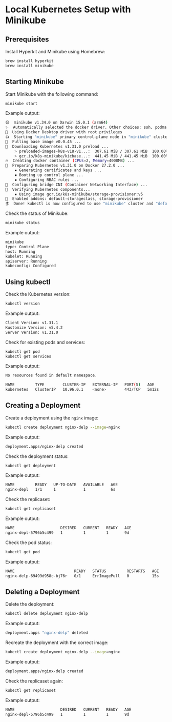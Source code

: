 # Local Kubernetes Setup with Minikube

## Prerequisites

Install Hyperkit and Minikube using Homebrew:

```bash
brew install hyperkit
brew install minikube
```

## Starting Minikube

Start Minikube with the following command:

```bash
minikube start
```

Example output:

```bash
😄  minikube v1.34.0 on Darwin 15.0.1 (arm64)
✨  Automatically selected the docker driver. Other choices: ssh, podman (experimental), vfkit (experimental)
📌  Using Docker Desktop driver with root privileges
👍  Starting "minikube" primary control-plane node in "minikube" cluster
🚜  Pulling base image v0.0.45 ...
💾  Downloading Kubernetes v1.31.0 preload ...
    > preloaded-images-k8s-v18-v1...:  307.61 MiB / 307.61 MiB  100.00% 9.50 Mi
    > gcr.io/k8s-minikube/kicbase...:  441.45 MiB / 441.45 MiB  100.00% 12.26 M
🔥  Creating docker container (CPUs=2, Memory=4000MB) ...
🐳  Preparing Kubernetes v1.31.0 on Docker 27.2.0 ...
    ▪ Generating certificates and keys ...
    ▪ Booting up control plane ...
    ▪ Configuring RBAC rules ...
🔗  Configuring bridge CNI (Container Networking Interface) ...
🔎  Verifying Kubernetes components...
    ▪ Using image gcr.io/k8s-minikube/storage-provisioner:v5
🌟  Enabled addons: default-storageclass, storage-provisioner
🏄  Done! kubectl is now configured to use "minikube" cluster and "default" namespace by default
```

Check the status of Minikube:

```bash
minikube status
```

Example output:

```bash
minikube
type: Control Plane
host: Running
kubelet: Running
apiserver: Running
kubeconfig: Configured
```

## Using kubectl

Check the Kubernetes version:

```bash
kubectl version
```

Example output:

```bash
Client Version: v1.31.1
Kustomize Version: v5.4.2
Server Version: v1.31.0
```

Check for existing pods and services:

```bash
kubectl get pod
kubectl get services
```

Example output:

```bash
No resources found in default namespace.

NAME         TYPE        CLUSTER-IP   EXTERNAL-IP   PORT(S)   AGE
kubernetes   ClusterIP   10.96.0.1    <none>        443/TCP   5m12s
```

## Creating a Deployment

Create a deployment using the `nginx` image:

```bash
kubectl create deployment nginx-delp --image=nginx
```

Example output:

```bash
deployment.apps/nginx-delp created
```

Check the deployment status:

```bash
kubectl get deployment
```

Example output:

```bash
NAME         READY   UP-TO-DATE   AVAILABLE   AGE
nginx-depl   1/1     1            1           6s
```

Check the replicaset:

```bash
kubectl get replicaset
```

Example output:

```bash
NAME                    DESIRED   CURRENT   READY   AGE
nginx-depl-5796b5c499   1         1         1       9d
```

Check the pod status:

```bash
kubectl get pod
```

Example output:

```bash
NAME                          READY   STATUS         RESTARTS   AGE
nginx-delp-69499d958c-bj76r   0/1     ErrImagePull   0          15s
```

## Deleting a Deployment

Delete the deployment:

```bash
kubectl delete deployment nginx-delp
```

Example output:

```bash
deployment.apps "nginx-delp" deleted
```

Recreate the deployment with the correct image:

```bash
kubectl create deployment nginx-delp --image=nginx
```

Example output:

```bash
deployment.apps/nginx-delp created
```

Check the replicaset again:

```bash
kubectl get replicaset
```

Example output:

```bash
NAME                    DESIRED   CURRENT   READY   AGE
nginx-depl-5796b5c499   1         1         1       9d
```